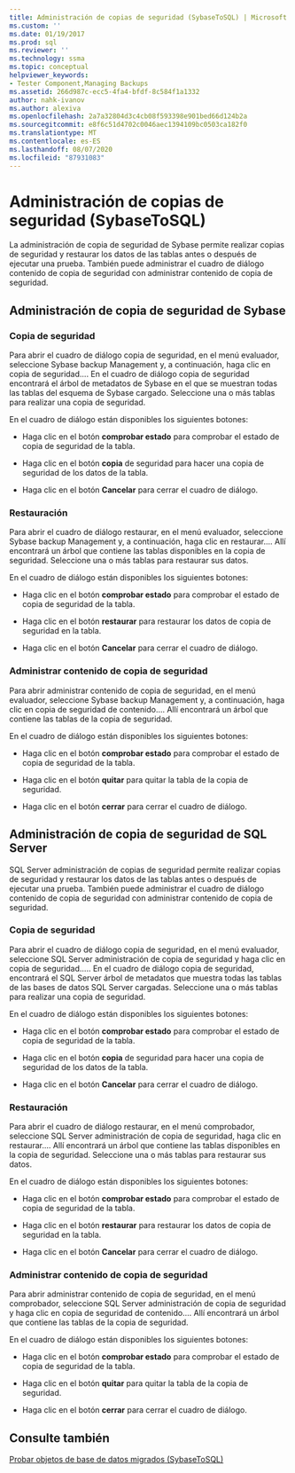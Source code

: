 ```yaml
---
title: Administración de copias de seguridad (SybaseToSQL) | Microsoft Docs
ms.custom: ''
ms.date: 01/19/2017
ms.prod: sql
ms.reviewer: ''
ms.technology: ssma
ms.topic: conceptual
helpviewer_keywords:
- Tester Component,Managing Backups
ms.assetid: 266d987c-ecc5-4fa4-bfdf-8c584f1a1332
author: nahk-ivanov
ms.author: alexiva
ms.openlocfilehash: 2a7a32804d3c4cb08f593398e901bed66d124b2a
ms.sourcegitcommit: e8f6c51d4702c0046aec1394109bc0503ca182f0
ms.translationtype: MT
ms.contentlocale: es-ES
ms.lasthandoff: 08/07/2020
ms.locfileid: "87931083"
---
```

# <a name="managing-backups-sybasetosql"></a>Administración de copias de seguridad (SybaseToSQL)
La administración de copia de seguridad de Sybase permite realizar copias de seguridad y restaurar los datos de las tablas antes o después de ejecutar una prueba. También puede administrar el cuadro de diálogo contenido de copia de seguridad con administrar contenido de copia de seguridad.  
  
## <a name="sybase-backup-management"></a>Administración de copia de seguridad de Sybase  
  
### <a name="backup"></a>Copia de seguridad  
Para abrir el cuadro de diálogo copia de seguridad, en el menú evaluador, seleccione Sybase backup Management y, a continuación, haga clic en copia de seguridad.... En el cuadro de diálogo copia de seguridad encontrará el árbol de metadatos de Sybase en el que se muestran todas las tablas del esquema de Sybase cargado. Seleccione una o más tablas para realizar una copia de seguridad.  
  
En el cuadro de diálogo están disponibles los siguientes botones:  
  
-   Haga clic en el botón **comprobar estado** para comprobar el estado de copia de seguridad de la tabla.  
  
-   Haga clic en el botón **copia** de seguridad para hacer una copia de seguridad de los datos de la tabla.  
  
-   Haga clic en el botón **Cancelar** para cerrar el cuadro de diálogo.  
  
### <a name="restore"></a>Restauración  
Para abrir el cuadro de diálogo restaurar, en el menú evaluador, seleccione Sybase backup Management y, a continuación, haga clic en restaurar.... Allí encontrará un árbol que contiene las tablas disponibles en la copia de seguridad. Seleccione una o más tablas para restaurar sus datos.  
  
En el cuadro de diálogo están disponibles los siguientes botones:  
  
-   Haga clic en el botón **comprobar estado** para comprobar el estado de copia de seguridad de la tabla.  
  
-   Haga clic en el botón **restaurar** para restaurar los datos de copia de seguridad en la tabla.  
  
-   Haga clic en el botón **Cancelar** para cerrar el cuadro de diálogo.  
  
### <a name="managing-backup-contents"></a>Administrar contenido de copia de seguridad  
Para abrir administrar contenido de copia de seguridad, en el menú evaluador, seleccione Sybase backup Management y, a continuación, haga clic en copia de seguridad de contenido.... Allí encontrará un árbol que contiene las tablas de la copia de seguridad.  
  
En el cuadro de diálogo están disponibles los siguientes botones:  
  
-   Haga clic en el botón **comprobar estado** para comprobar el estado de copia de seguridad de la tabla.  
  
-   Haga clic en el botón **quitar** para quitar la tabla de la copia de seguridad.  
  
-   Haga clic en el botón **cerrar** para cerrar el cuadro de diálogo.  
  
## <a name="sql-server-backup-management"></a>Administración de copia de seguridad de SQL Server  
SQL Server administración de copias de seguridad permite realizar copias de seguridad y restaurar los datos de las tablas antes o después de ejecutar una prueba. También puede administrar el cuadro de diálogo contenido de copia de seguridad con administrar contenido de copia de seguridad.  
  
### <a name="backup"></a>Copia de seguridad  
Para abrir el cuadro de diálogo copia de seguridad, en el menú evaluador, seleccione SQL Server administración de copia de seguridad y haga clic en copia de seguridad..... En el cuadro de diálogo copia de seguridad, encontrará el SQL Server árbol de metadatos que muestra todas las tablas de las bases de datos SQL Server cargadas. Seleccione una o más tablas para realizar una copia de seguridad.  
  
En el cuadro de diálogo están disponibles los siguientes botones:  
  
-   Haga clic en el botón **comprobar estado** para comprobar el estado de copia de seguridad de la tabla.  
  
-   Haga clic en el botón **copia** de seguridad para hacer una copia de seguridad de los datos de la tabla.  
  
-   Haga clic en el botón **Cancelar** para cerrar el cuadro de diálogo.  
  
### <a name="restore"></a>Restauración  
Para abrir el cuadro de diálogo restaurar, en el menú comprobador, seleccione SQL Server administración de copia de seguridad, haga clic en restaurar.... Allí encontrará un árbol que contiene las tablas disponibles en la copia de seguridad. Seleccione una o más tablas para restaurar sus datos.  
  
En el cuadro de diálogo están disponibles los siguientes botones:  
  
-   Haga clic en el botón **comprobar estado** para comprobar el estado de copia de seguridad de la tabla.  
  
-   Haga clic en el botón **restaurar** para restaurar los datos de copia de seguridad en la tabla.  
  
-   Haga clic en el botón **Cancelar** para cerrar el cuadro de diálogo.  
  
### <a name="managing-backup-contents"></a>Administrar contenido de copia de seguridad  
Para abrir administrar contenido de copia de seguridad, en el menú comprobador, seleccione SQL Server administración de copia de seguridad y haga clic en copia de seguridad de contenido.... Allí encontrará un árbol que contiene las tablas de la copia de seguridad.  
  
En el cuadro de diálogo están disponibles los siguientes botones:  
  
-   Haga clic en el botón **comprobar estado** para comprobar el estado de copia de seguridad de la tabla.  
  
-   Haga clic en el botón **quitar** para quitar la tabla de la copia de seguridad.  
  
-   Haga clic en el botón **cerrar** para cerrar el cuadro de diálogo.  
  
## <a name="see-also"></a>Consulte también  
[Probar objetos de base de datos migrados &#40;SybaseToSQL&#41;](../../ssma/sybase/testing-migrated-database-objects-sybasetosql.md)  
  
